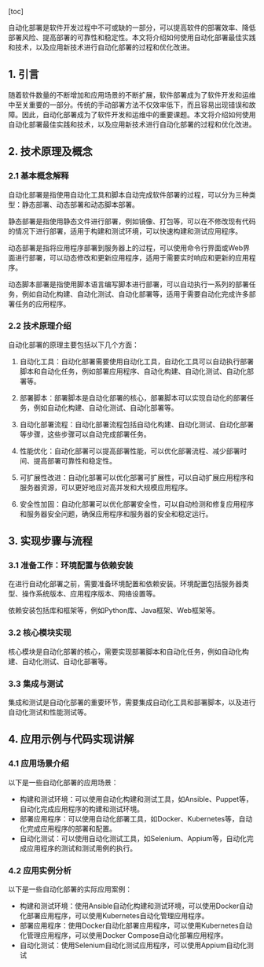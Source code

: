 
[toc]                    
                
                
自动化部署是软件开发过程中不可或缺的一部分，可以提高软件的部署效率、降低部署风险、提高部署的可靠性和稳定性。本文将介绍如何使用自动化部署最佳实践和技术，以及应用新技术进行自动化部署的过程和优化改进。

## 1. 引言

随着软件数量的不断增加和应用场景的不断扩展，软件部署成为了软件开发和运维中至关重要的一部分。传统的手动部署方法不仅效率低下，而且容易出现错误和故障。因此，自动化部署成为了软件开发和运维中的重要课题。本文将介绍如何使用自动化部署最佳实践和技术，以及应用新技术进行自动化部署的过程和优化改进。

## 2. 技术原理及概念

### 2.1 基本概念解释

自动化部署是指使用自动化工具和脚本自动完成软件部署的过程，可以分为三种类型：静态部署、动态部署和动态脚本部署。

静态部署是指使用静态文件进行部署，例如镜像、打包等，可以在不修改现有代码的情况下进行部署，适用于构建和测试环境，可以快速构建和测试应用程序。

动态部署是指将应用程序部署到服务器上的过程，可以使用命令行界面或Web界面进行部署，可以动态修改和更新应用程序，适用于需要实时响应和更新的应用程序。

动态脚本部署是指使用脚本语言编写脚本进行部署，可以自动执行一系列的部署任务，例如自动化构建、自动化测试、自动化部署等，适用于需要自动化完成许多部署任务的应用程序。

### 2.2 技术原理介绍

自动化部署的原理主要包括以下几个方面：

1. 自动化工具：自动化部署需要使用自动化工具，自动化工具可以自动执行部署脚本和自动化任务，例如部署应用程序、自动化构建、自动化测试、自动化部署等。

2. 部署脚本：部署脚本是自动化部署的核心，部署脚本可以实现自动化的部署任务，例如自动化构建、自动化测试、自动化部署等。

3. 自动化部署流程：自动化部署流程包括自动化构建、自动化测试、自动化部署等步骤，这些步骤可以自动完成部署任务。

4. 性能优化：自动化部署可以提高部署性能，可以优化部署流程、减少部署时间、提高部署可靠性和稳定性。

5. 可扩展性改进：自动化部署可以优化部署可扩展性，可以自动扩展应用程序和服务器资源，可以更好地应对高并发和大规模应用程序。

6. 安全性加固：自动化部署可以优化部署安全性，可以自动检测和修复应用程序和服务器安全问题，确保应用程序和服务器的安全和稳定运行。

## 3. 实现步骤与流程

### 3.1 准备工作：环境配置与依赖安装

在进行自动化部署之前，需要准备环境配置和依赖安装。环境配置包括服务器类型、操作系统版本、应用程序版本、网络设置等。

依赖安装包括库和框架等，例如Python库、Java框架、Web框架等。

### 3.2 核心模块实现

核心模块是自动化部署的核心，需要实现部署脚本和自动化任务，例如自动化构建、自动化测试、自动化部署等。

### 3.3 集成与测试

集成和测试是自动化部署的重要环节，需要集成自动化工具和部署脚本，以及进行自动化测试和性能测试等。

## 4. 应用示例与代码实现讲解

### 4.1 应用场景介绍

以下是一些自动化部署的应用场景：

- 构建和测试环境：可以使用自动化构建和测试工具，如Ansible、Puppet等，自动化完成应用程序的构建和测试环境。
- 部署应用程序：可以使用自动化部署工具，如Docker、Kubernetes等，自动化完成应用程序的部署和配置。
- 自动化测试：可以使用自动化测试工具，如Selenium、Appium等，自动化完成应用程序的测试和测试用例的执行。

### 4.2 应用实例分析

以下是一些自动化部署的实际应用案例：

- 构建和测试环境：使用Ansible自动化构建和测试环境，可以使用Docker自动化部署应用程序，可以使用Kubernetes自动化管理应用程序。
- 部署应用程序：使用Docker自动化部署应用程序，可以使用Kubernetes自动化管理应用程序，可以使用Docker Compose自动化部署应用程序。
- 自动化测试：使用Selenium自动化测试应用程序，可以使用Appium自动化测试

